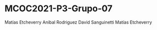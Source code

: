 # MCOC2021-P3-Grupo-07

 Matías Etcheverry
          Anibal Rodriguez
          David Sanguinetti
          Matías Etcheverry
